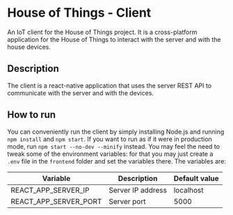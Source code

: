 # House of Things - Client

An IoT client for the House of Things project. It is a cross-platform application for the House of Things to interact with the server and with the house devices.

## Description

The client is a react-native application that uses the server REST API to communicate with the server and with the devices.

## How to run

You can conveniently run the client by simply installing Node.js and running `npm install` and `npm start`. If you want to run as if it were in production mode, run `npm start --no-dev --minify` instead. You may feel the need to tweak some of the environment variables: for that you may just create a `.env` file in the `frontend` folder and set the variables there. The variables are:

| Variable              | Description       | Default value |
| --------------------- | ----------------- | ------------- |
| REACT_APP_SERVER_IP   | Server IP address | localhost     |
| REACT_APP_SERVER_PORT | Server port       | 5000          |
